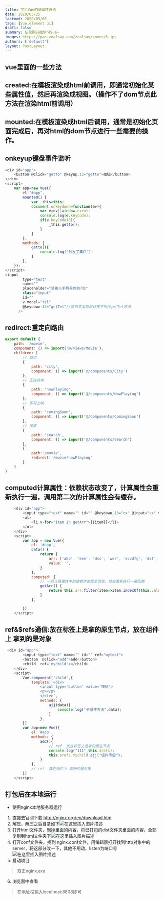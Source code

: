 ```yaml
---
title: 学习Vue的基础性总结
date: 2020/05/25
lastmod: 2020/09/05
tags: [Vue,element ui]
draft: false
summary: 记录刚开始学习Vue~
images: https://pan.zealsay.com/zealsay/cover/6.jpg
authors: ['default']
layout: PostLayout
---
```

## vue里面的一些方法
## created:在模板渲染成html前调用，即通常初始化某些属性值，然后再渲染成视图。（操作不了dom节点此方法在渲染html前调用）

## mounted:在模板渲染成html后调用，通常是初始化页面完成后，再对html的dom节点进行一些需要的操作。
## onkeyup键盘事件监听

```javascript
<div id="app">
    <button @click="getto" @keyup.13="getto">按钮</button>
</div>
<script>
    var app=new Vue({
        el:"#app",
        mounted() {
            var _this=this;
            document.onkeydown=function(ev){
                var e=ev||window.event;
                console.log(e.keyCode);
                if(e.keyCode13){
                    _this.getto();
                }
            }
        },
        methods: {
            getto(){
                console.log("触发了事件");
            }
        },
    });
</script>
<input
        type="text"
        name=""
        placeholder="请输入手机号的前7位"
        class="input"
        id=""
        v-model="tel"
        @keydown.13="getTel"//监听文本框鼠标按下执行getTel方法
      />
```
## redirect:重定向路由

```javascript
export default {
    path: '/movie',
    component: () => import('@/views/Movie'),
    children: [
        // 城市
        {
            path: 'city',
            component: () => import('@/components/City')
        },
        // 正在热映
        {
            path: 'nowPlaying',
            component: () => import('@/components/NowPlaying')
        },
        // 即将上映
        {
            path: 'comingSoon',
            component: () => import('@/components/ComingSoon')
        },
        // 搜索
        {
            path: 'search',
            component: () => import('@/components/Search')
        },
        {
            path:'/movie',
            redirect:'/movie/nowPlaying'
        }
    ]
}
```
## computed计算属性：依赖状态改变了，计算属性会重新执行一遍，调用第二次的计算属性会有缓存。

```javascript
    <div id="app">
        <input type="text" name="" id="" @keydown.13="cx" @input="cx" v-model="value">
        <ul>
            <li v-for="item in getArr">{{item}}</li>
        </ul>
    </div>
    <script>
        var app = new Vue({
            el: '#app',
            data() {
                return {
                    arr: ['abb', 'eee', 'dss', 'wer', 'xcvdfg', 'dsf', 'aa', 'echo'],
                    value: '',
                }
            },
            computed: {
                // 一旦计算属性中的依赖状态发生改变，就会重新执行一遍函数
                getArr() {
                    return this.arr.filter(item=>item.indexOf(this.value)>-1);
                }
            },

        })
    </script>
```
## ref&$refs通信:放在标签上是拿的原生节点，放在组件上 拿到的是对象

```javascript
 <div id="app">
        <input type="text" name="" id="" ref="mytext">
        <button  @click="add">add</button>
        <child  ref='mychild'></child>
    </div>
    <script>
        Vue.component('child',{
            template:`<div>
                <input type='button' value='按钮'>
                <p></p>
                </div>`,
                methods: {
                    ajj(data){
                        console.log("子组件方法",data);
                    }
                },
        })
        var app=new Vue({
            el:'#app',
            methods: {
                add(){
                    // ref  放在标签上是拿的原生节点
                    console.log("111",this.$refs);
                    this.$refs.mychild.ajj("组件传值");
                }
            },
            // ref  放在组件上 拿到的是对象
        })
    </script>
```
## 打包后在本地运行

- 使用nginx本地服务器运行
 1. 直接去官网下载    http://nginx.org/en/download.htm
 2. 解压，解压之后目录如下![在这里插入图片描述](https://img-blog.csdnimg.cn/20201023193358360.png?x-oss-process=image/watermark,type_ZmFuZ3poZW5naGVpdGk,shadow_10,text_aHR0cHM6Ly9ibG9nLmNzZG4ubmV0L3FxXzQzNDkwMzcy,size_16,color_FFFFFF,t_70#pic_center)
 3. 打开html文件夹，删掉里面的内容，将已打包的dist文件夹里面的内容，全部复制到html文件夹下![在这里插入图片描述](https://img-blog.csdnimg.cn/20201023193501832.png#pic_center)
 4. 打开conf文件夹，找到 nginx.conf文件，用编辑器打开找到http对象中的server，将这部分改一下，其他不用动，listen为端口号![在这里插入图片描述](https://img-blog.csdnimg.cn/20201023193819899.png?x-oss-process=image/watermark,type_ZmFuZ3poZW5naGVpdGk,shadow_10,text_aHR0cHM6Ly9ibG9nLmNzZG4ubmV0L3FxXzQzNDkwMzcy,size_16,color_FFFFFF,t_70#pic_center)
 5. 启动项目 
 >双击nginx.exe
 6. 浏览器中查看
 >在地址栏输入localhost:8808即可
